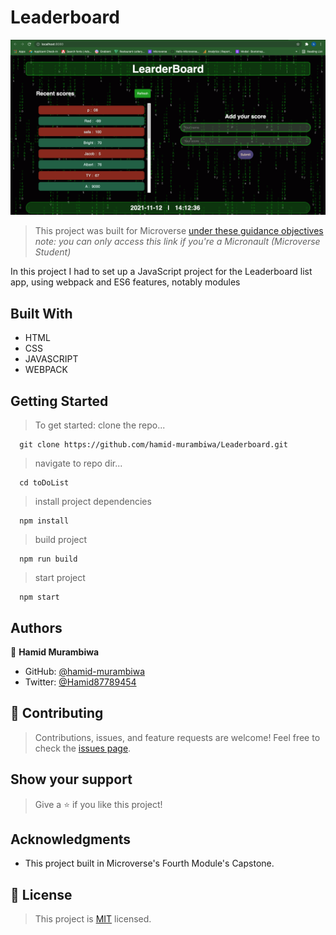 # Leaderboard

![screenshot](https://github.com/hamid-murambiwa/Leaderboard-img/blob/main/Screenshot%202021-11-12%20at%2015.11.09.png)

> This project was built for Microverse [under these guidance objectives]()
> _note: you can only access this link if you're a Micronault (Microverse Student)_

In this project I had to set up a JavaScript project for the Leaderboard list app, using webpack and ES6 features, notably modules

## Built With

- HTML
- CSS
- JAVASCRIPT
- WEBPACK

## Getting Started
> To get started:
> clone the repo...
```
  git clone https://github.com/hamid-murambiwa/Leaderboard.git
```

> navigate to repo dir...
```
  cd toDoList
```

> install project dependencies
```
  npm install
```

> build project
```
  npm run build
```

> start project
```
  npm start
```

## Authors

👤 **Hamid Murambiwa**

- GitHub: [@hamid-murambiwa](https://github.com/hamid-murambiwa)
- Twitter: [@Hamid87789454](https://twitter.com/Hamid87789454)

## 🤝 Contributing

>Contributions, issues, and feature requests are welcome!
>Feel free to check the [issues page](../../issues/).

## Show your support

>Give a ⭐️ if you like this project!

## Acknowledgments

- This project built in Microverse's Fourth Module's Capstone.

## 📝 License

>This project is [MIT](./MIT.md) licensed.
